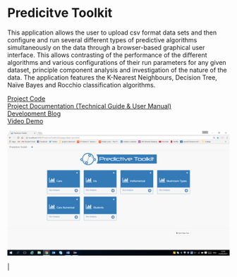 # Predicitve Toolkit

This application allows the user to upload csv format data sets and then configure and run several different types of predictive algorithms simultaneously on the data through a browser-based graphical user interface. This allows contrasting of the performance of the different algorithms and various configurations of their run parameters for any given dataset, principle component analysis and investigation of the nature of the data. The application features the K-Nearest Neighbours, Decision Tree, Naïve Bayes and Rocchio classification algorithms.


<a href="/src/">Project Code</a><br/>
<a href="/docs/documentation">Project Documentation (Technical Guide & User Manual)</a><br/>
<a href="/docs/blog">Development Blog</a><br/>
<a href="/docs/video-walk-through">Video Demo</a><br/>

![desc](/docs/Screenshots/image12.png)

<!--
<body>

<br/>

<div>
<a href="url"><img src="/docs/Screenshots/image6.png" align="left" height="311" hspace="10" width="500" ></a>
<a href="url"><img src="/docs/Screenshots/image12.png" align="left" height="311" hspace="10" width="500" ></a>
</div>

<br/>

<div>
<br>
<a href="url"><img src="/docs/Screenshots/image19.png" align="left" height="311" hspace="10" width="550" ></a>
<a href="url"><img src="/docs/Screenshots/image20.png" align="left" height="311" hspace="10" width="550" ></a>
</div>

<br/>

<div>
<br>
<a href="url"><img src="/docs/Screenshots/image23.png" align="left" height="311" hspace="10" width="550" ></a>
<a href="url"><img src="/docs/Screenshots/image25.png" align="left" height="311" hspace="10" width="550" ></a>
</div>


</body>
-->
                
                
                
                
                
                
                
                
                
                
                
                
                
                
                
                
                
                
                
                
                
                
                
                
                
                
                
                
                
                
                
                
                
                
                
                
                
                
                
                
                
                
                
                
                
                
                
                
                
                
                
                
                
                
                
                
                
                
                
                
                
                
                
                
                
                
|





